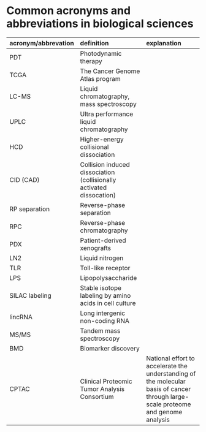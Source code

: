 # Common acronyms and abbreviations in biological sciences

|acronym/abbrevation|definition|explanation|
|:------------------|:---------|:------|
|PDT|Photodynamic therapy||
|TCGA|The Cancer Genome Atlas program||
|LC-MS|Liquid chromatography, mass spectroscopy||
|UPLC|Ultra performance liquid chromatography||
|HCD|Higher-energy collisional dissociation||
|CID (CAD)|Collision induced dissociation (collisionally activated dissocation)||
|RP separation|Reverse-phase separation||
|RPC|Reverse-phase chromatography||
|PDX|Patient-derived xenografts||
|LN2|Liquid nitrogen||
|TLR|Toll-like receptor||
|LPS|Lipopolysaccharide||
|SILAC labeling|Stable isotope labeling by amino acids in cell culture||
|lincRNA|Long intergenic non-coding RNA||
|MS/MS|Tandem mass spectroscopy||
|BMD|Biomarker discovery||
|CPTAC|Clinical Proteomic Tumor Analysis Consortium|National effort to accelerate the understanding of the molecular basis of cancer through large-scale proteome and genome analysis|
